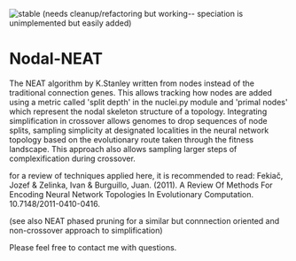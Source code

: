 ![stable](http://badges.github.io/stability-badges/dist/stable.svg)
(needs cleanup/refactoring but working-- speciation is unimplemented but easily added)

# Nodal-NEAT

The NEAT algorithm by K.Stanley written from nodes instead of the traditional connection genes. This allows tracking how nodes are added using a metric called 'split depth' in the nuclei.py module and 'primal nodes' which represent the nodal skeleton structure of a topology. Integrating simplification in crossover allows genomes to drop sequences of node splits, sampling simplicity at designated localities in the neural network topology based on the evolutionary route taken through the fitness landscape. This approach also allows sampling larger steps of complexification during crossover.

for a review of techniques applied here, it is recommended to read:
Fekiač, Jozef & Zelinka, Ivan & Burguillo, Juan. (2011). A Review Of Methods For Encoding Neural Network Topologies In Evolutionary Computation. 10.7148/2011-0410-0416. 

(see also NEAT phased pruning for a similar but connnection oriented and non-crossover approach to simplification)

Please feel free to contact me with questions.
